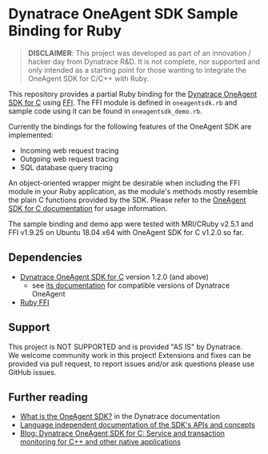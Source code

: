 # Dynatrace OneAgent SDK Sample Binding for Ruby

> **DISCLAIMER**: This project was developed as part of an innovation / hacker day from Dynatrace R&D. It is not complete, nor supported and only intended as a starting point for those wanting to integrate the OneAgent SDK for C/C++ with Ruby.

This repository provides a partial Ruby binding for the [Dynatrace OneAgent SDK for C](https://github.com/Dynatrace/OneAgent-SDK-for-C) using [FFI](https://github.com/ffi/ffi). The FFI module is defined in `oneagentsdk.rb` and sample code using it can be found in `oneagentsdk_demo.rb`.

Currently the bindings for the following features of the OneAgent SDK are implemented:
* Incoming web request tracing
* Outgoing web request tracing
* SQL database query tracing

An object-oriented wrapper might be desirable when including the FFI module in your Ruby application, as the module's methods mostly resemble the plain C functions provided by the SDK. Please refer to the [OneAgent SDK for C documentation](https://dynatrace.github.io/OneAgent-SDK-for-C/index.html) for usage information.

The sample binding and demo app were tested with MRI/CRuby v2.5.1 and FFI v1.9.25 on Ubuntu 18.04 x64 with OneAgent SDK for C v1.2.0 so far.

## Dependencies

* [Dynatrace OneAgent SDK for C](https://github.com/Dynatrace/OneAgent-SDK-for-C) version 1.2.0 (and above)
  * see [its documentation](https://github.com/Dynatrace/OneAgent-SDK-for-C#compatibility-of-dynatrace-oneagent-sdk-for-cc-releases-with-oneagent-releases) for compatible versions of Dynatrace OneAgent
* [Ruby FFI](https://github.com/ffi/ffi)


## Support
This project is NOT SUPPORTED and is provided "AS IS" by Dynatrace.  
We welcome community work in this project! Extensions and fixes can be provided via pull request, to report issues and/or ask questions please use GitHub issues.

## Further reading

* [What is the OneAgent SDK?](https://www.dynatrace.com/support/help/extend-dynatrace/oneagent-sdk/what-is-oneagent-sdk/) in the Dynatrace documentation
* [Language independent documentation of the SDK's APIs and concepts](https://github.com/Dynatrace/OneAgent-SDK)
* [Blog: Dynatrace OneAgent SDK for C: Service and transaction monitoring for C++ and other native applications](https://www.dynatrace.com/news/blog/dynatrace-oneagent-sdk-c-service-transaction-monitoring-c-native-applications/)
